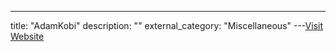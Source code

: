 ---
title: "AdamKobi"
description: ""
external_category: "Miscellaneous"
---[Visit Website](https://github.com/AdamKobi)

